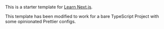 This is a starter template for [Learn Next.js](https://nextjs.org/learn).

This template has been modified to work for a bare TypeScript Project with some opinionated Prettier configs.